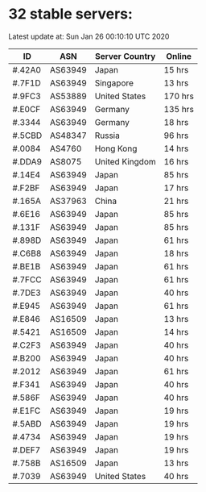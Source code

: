 # 32 stable servers:

Latest update at: Sun Jan 26 00:10:10 UTC 2020

| ID | ASN | Server Country | Online |
| -- | --- | -------------- | ------ |
| #.42A0 | AS63949 | Japan | 15 hrs |
| #.7F1D | AS63949 | Singapore | 13 hrs |
| #.9FC3 | AS53889 | United States | 170 hrs |
| #.E0CF | AS63949 | Germany | 135 hrs |
| #.3344 | AS63949 | Germany | 18 hrs |
| #.5CBD | AS48347 | Russia | 96 hrs |
| #.0084 | AS4760 | Hong Kong | 14 hrs |
| #.DDA9 | AS8075 | United Kingdom | 16 hrs |
| #.14E4 | AS63949 | Japan | 85 hrs |
| #.F2BF | AS63949 | Japan | 17 hrs |
| #.165A | AS37963 | China | 21 hrs |
| #.6E16 | AS63949 | Japan | 85 hrs |
| #.131F | AS63949 | Japan | 85 hrs |
| #.898D | AS63949 | Japan | 61 hrs |
| #.C6B8 | AS63949 | Japan | 18 hrs |
| #.BE1B | AS63949 | Japan | 61 hrs |
| #.7FCC | AS63949 | Japan | 61 hrs |
| #.7DE3 | AS63949 | Japan | 40 hrs |
| #.E945 | AS63949 | Japan | 61 hrs |
| #.E846 | AS16509 | Japan | 13 hrs |
| #.5421 | AS16509 | Japan | 14 hrs |
| #.C2F3 | AS63949 | Japan | 40 hrs |
| #.B200 | AS63949 | Japan | 40 hrs |
| #.2012 | AS63949 | Japan | 61 hrs |
| #.F341 | AS63949 | Japan | 40 hrs |
| #.586F | AS63949 | Japan | 40 hrs |
| #.E1FC | AS63949 | Japan | 19 hrs |
| #.5ABD | AS63949 | Japan | 19 hrs |
| #.4734 | AS63949 | Japan | 19 hrs |
| #.DEF7 | AS63949 | Japan | 19 hrs |
| #.758B | AS16509 | Japan | 13 hrs |
| #.7039 | AS63949 | United States | 40 hrs |

